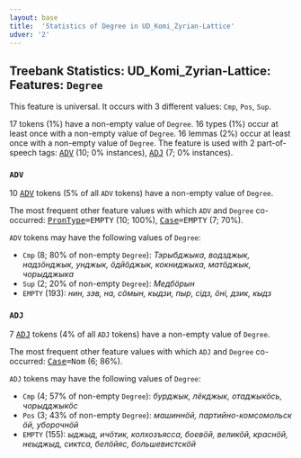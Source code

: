 ```yaml
---
layout: base
title:  'Statistics of Degree in UD_Komi_Zyrian-Lattice'
udver: '2'
---
```


## Treebank Statistics: UD_Komi_Zyrian-Lattice: Features: `Degree`

This feature is universal.
It occurs with 3 different values: `Cmp`, `Pos`, `Sup`.

17 tokens (1%) have a non-empty value of `Degree`.
16 types (1%) occur at least once with a non-empty value of `Degree`.
16 lemmas (2%) occur at least once with a non-empty value of `Degree`.
The feature is used with 2 part-of-speech tags: <tt><a href="kpv_lattice-pos-ADV.html">ADV</a></tt> (10; 0% instances), <tt><a href="kpv_lattice-pos-ADJ.html">ADJ</a></tt> (7; 0% instances).

### `ADV`

10 <tt><a href="kpv_lattice-pos-ADV.html">ADV</a></tt> tokens (5% of all `ADV` tokens) have a non-empty value of `Degree`.

The most frequent other feature values with which `ADV` and `Degree` co-occurred: <tt><a href="kpv_lattice-feat-PronType.html">PronType</a></tt><tt>=EMPTY</tt> (10; 100%), <tt><a href="kpv_lattice-feat-Case.html">Case</a></tt><tt>=EMPTY</tt> (7; 70%).

`ADV` tokens may have the following values of `Degree`:

* `Cmp` (8; 80% of non-empty `Degree`): <em>Тэрыбджыка, водзджык, надзӧнджык, унджык, ӧдйӧджык, кокниджыка, матӧджык, чорыдджыка</em>
* `Sup` (2; 20% of non-empty `Degree`): <em>Медбӧрын</em>
* `EMPTY` (193): <em>нин, зэв, на, сӧмын, кыдзи, пыр, сідз, ӧні, дзик, кыдз</em>

### `ADJ`

7 <tt><a href="kpv_lattice-pos-ADJ.html">ADJ</a></tt> tokens (4% of all `ADJ` tokens) have a non-empty value of `Degree`.

The most frequent other feature values with which `ADJ` and `Degree` co-occurred: <tt><a href="kpv_lattice-feat-Case.html">Case</a></tt><tt>=Nom</tt> (6; 86%).

`ADJ` tokens may have the following values of `Degree`:

* `Cmp` (4; 57% of non-empty `Degree`): <em>бурджык, лёкджык, отаджыкӧсь, чорыдджыкӧс</em>
* `Pos` (3; 43% of non-empty `Degree`): <em>машиннӧй, п​а​р​т​и​й​н​о​-​к​о​м​с​о​м​о​л​ь​с​к​ӧ​й, уборочнӧй</em>
* `EMPTY` (155): <em>ыджыд, ичӧтик, колхозъясса, боевӧй, великӧй, краснӧй, неыджыд, сиктса, белӧйяс, большевистскӧй</em>

